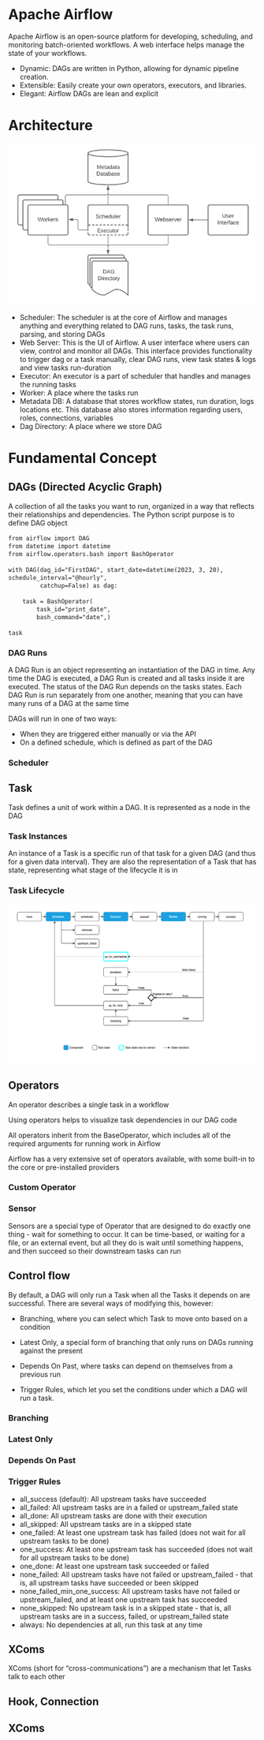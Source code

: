 # Apache Airflow
Apache Airflow is an open-source platform for developing, scheduling, and monitoring batch-oriented workflows.  A web interface helps manage the state of your workflows.

- Dynamic: DAGs are written in Python, allowing for dynamic pipeline creation.
- Extensible: Easily create your own operators, executors, and libraries.
- Elegant: Airflow DAGs are lean and explicit

# Architecture
![alt](arch-diag-basic.png)
- Scheduler: The scheduler is at the core of Airflow and manages anything and everything related to DAG runs, tasks, the task runs, parsing, and storing DAGs
- Web Server: This is the UI of Airflow. A user interface where users can view, control and monitor all DAGs. This interface provides functionality to trigger dag or a task manually, clear DAG runs, view task states & logs and view tasks run-duration
- Executor: An executor is a part of scheduler that handles and manages the running tasks
- Worker: A place where the tasks run
- Metadata DB: A database that stores workflow states, run duration, logs locations etc. This database also stores information regarding users, roles, connections, variables
- Dag Directory: A place where we store DAG
# Fundamental Concept

## DAGs (Directed Acyclic Graph)
A collection of all the tasks you want to run, organized in a way that reflects their relationships and dependencies.
The Python script purpose is to define DAG object

```
from airflow import DAG
from datetime import datetime
from airflow.operators.bash import BashOperator

with DAG(dag_id="FirstDAG", start_date=datetime(2023, 3, 20), schedule_interval="@hourly",
         catchup=False) as dag:

    task = BashOperator(
        task_id="print_date",
        bash_command="date",)

task
```
### DAG Runs
A DAG Run is an object representing an instantiation of the DAG in time. Any time the DAG is executed, a DAG Run is created and all tasks inside it are executed. The status of the DAG Run depends on the tasks states. Each DAG Run is run separately from one another, meaning that you can have many runs of a DAG at the same time

DAGs will run in one of two ways:
- When they are triggered either manually or via the API
- On a defined schedule, which is defined as part of the DAG

### Scheduler

## Task
Task defines a unit of work within a DAG. It is represented as a node in the DAG

### Task Instances
An instance of a Task is a specific run of that task for a given DAG (and thus for a given data interval). They are also the representation of a Task that has state, representing what stage of the lifecycle it is in

### Task Lifecycle
![alt](task_lifecycle_diagram.png)
## Operators
An operator describes a single task in a workflow

Using operators helps to visualize task dependencies in our DAG code

All operators inherit from the BaseOperator, which includes all of the required arguments for running work in Airflow

Airflow has a very extensive set of operators available, with some built-in to the core or pre-installed providers

### Custom Operator

### Sensor
Sensors are a special type of Operator that are designed to do exactly one thing - wait for something to occur. It can be time-based, or waiting for a file, or an external event, but all they do is wait until something happens, and then succeed so their downstream tasks can run

## Control flow
By default, a DAG will only run a Task when all the Tasks it depends on are successful. There are several ways of modifying this, however:

- Branching, where you can select which Task to move onto based on a condition

- Latest Only, a special form of branching that only runs on DAGs running against the present

- Depends On Past, where tasks can depend on themselves from a previous run

- Trigger Rules, which let you set the conditions under which a DAG will run a task.

### Branching
### Latest Only
### Depends On Past
### Trigger Rules
- all_success (default): All upstream tasks have succeeded
- all_failed: All upstream tasks are in a failed or upstream_failed state
- all_done: All upstream tasks are done with their execution
- all_skipped: All upstream tasks are in a skipped state
- one_failed: At least one upstream task has failed (does not wait for all upstream tasks to be done)
- one_success: At least one upstream task has succeeded (does not wait for all upstream tasks to be done)
- one_done: At least one upstream task succeeded or failed
- none_failed: All upstream tasks have not failed or upstream_failed - that is, all upstream tasks have succeeded or been skipped
- none_failed_min_one_success: All upstream tasks have not failed or upstream_failed, and at least one upstream task has succeeded
- none_skipped: No upstream task is in a skipped state - that is, all upstream tasks are in a success, failed, or upstream_failed state
- always: No dependencies at all, run this task at any time

## XComs
XComs (short for “cross-communications”) are a mechanism that let Tasks talk to each other

## Hook, Connection

## XComs


